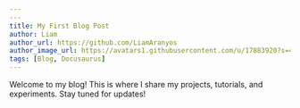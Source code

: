 ```yaml
---
---
title: My First Blog Post
author: Liam
author_url: https://github.com/LiamAranyos
author_image_url: https://avatars1.githubusercontent.com/u/17883920?s=460&v=4
tags: [Blog, Docusaurus]
---
```


Welcome to my blog! This is where I share my projects, tutorials, and experiments. Stay tuned for updates!
